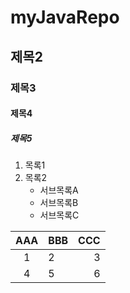 # myJavaRepo

## 제목2

### 제목3

#### 제목4

##### 제목5


1. 목록1
2. 목록2
    - 서브목록A
    - 서브목록B
    - 서브목록C
   

| AAA | BBB | CCC |
| :-: | :- | -: |
| 1 | 2 | 3 |
| 4 | 5 | 6 |
